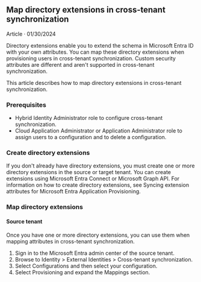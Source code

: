 ## Map directory extensions in cross-tenant synchronization

Article · 01/30/2024

Directory extensions enable you to extend the schema in Microsoft Entra ID with your own attributes. You can map these directory extensions when provisioning users in cross-tenant synchronization. Custom security attributes are different and aren't supported in cross-tenant synchronization.

This article describes how to map directory extensions in cross-tenant synchronization.

### Prerequisites

- Hybrid Identity Administrator role to configure cross-tenant synchronization.
- Cloud Application Administrator or Application Administrator role to assign users to a configuration and to delete a configuration.

### Create directory extensions

If you don't already have directory extensions, you must create one or more directory extensions in the source or target tenant. You can create extensions using Microsoft Entra Connect or Microsoft Graph API. For information on how to create directory extensions, see Syncing extension attributes for Microsoft Entra Application Provisioning.

### Map directory extensions

#### Source tenant

Once you have one or more directory extensions, you can use them when mapping attributes in cross-tenant synchronization.

1. Sign in to the Microsoft Entra admin center of the source tenant.
2. Browse to Identity > External Identities > Cross-tenant synchronization.
3. Select Configurations and then select your configuration.
4. Select Provisioning and expand the Mappings section.
